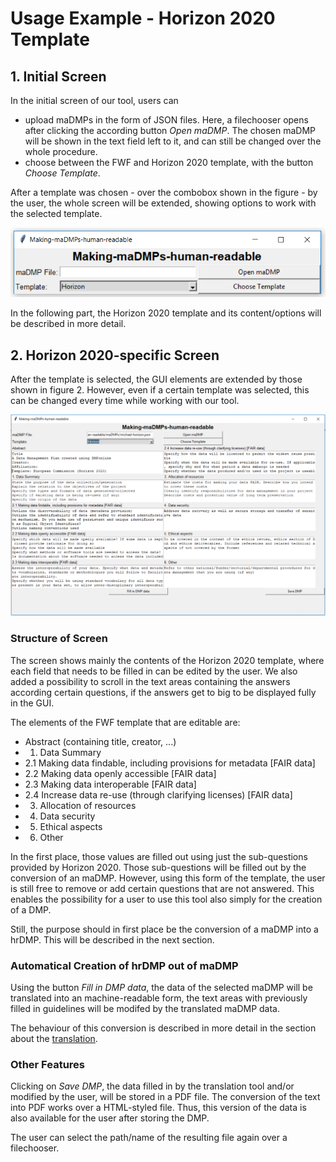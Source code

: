 # Usage Example - Horizon 2020 Template

## 1. Initial Screen

In the initial screen of our tool, users can 
* upload maDMPs in the form of JSON files. Here, a filechooser opens after clicking the according button *Open maDMP*. The chosen maDMP will be shown in the text field left to it, and can still be changed over the whole procedure.
* choose between the FWF and Horizon 2020 template, with the button *Choose Template*.

After a template was chosen - over the combobox shown in the figure -  by the user, the whole screen will be extended, showing options to work with the selected template.

![Hor1](./img/hor_1.PNG)

In the following part, the Horizon 2020 template and its content/options will be described in more detail.


## 2. Horizon 2020-specific Screen

After the template is selected, the GUI elements are extended by those shown in figure 2. However, even if a certain template was selected, this can be changed every time while working with our tool.

![Hor2](./img/hor_2.PNG)

### Structure of Screen

The screen shows mainly the contents of the Horizon 2020 template, where each field that needs to be filled in can be edited by the user. We also added a possibility to scroll in the text areas containing the answers according certain questions, if the answers get to big to be displayed
fully in the GUI.

The elements of the FWF template that are editable are:

* Abstract (containing title, creator, ...)
* 1. Data Summary
* 2.1 Making data findable, including provisions for metadata [FAIR data] 
* 2.2 Making data openly accessible [FAIR data] 
* 2.3 Making data interoperable [FAIR data] 
* 2.4 Increase data re-use (through clarifying licenses) [FAIR data] 
* 3. Allocation of resources 
* 4. Data security 
* 5. Ethical aspects 
* 6. Other 

In the first place, those values are filled out using just the sub-questions provided by Horizon 2020. Those sub-questions will be filled out by the conversion of an maDMP. However, using this form of the template, the user is still free to
remove or add certain questions that are not answered. This enables the possibility for a user to use this tool also simply for the creation of a DMP.

Still, the purpose should in first place be the conversion of a maDMP into a hrDMP. This will be described in the next section.

### Automatical Creation of hrDMP out of maDMP

Using the button *Fill in DMP data*, the data of the selected maDMP will be translated into an machine-readable form, the text areas with
previously filled in guidelines will be modifed by the translated maDMP data.

The behaviour of this conversion is described in more detail in the section about the
[translation](https://github.com/MBAigner/Making-maDMPs-human-readable/blob/master/docs/translation/translation.md).

### Other Features

Clicking on *Save DMP*, the data filled in by the translation tool and/or modified by the user, will be stored in a PDF file. The conversion of
the text into PDF works over a HTML-styled file. Thus, this version of the data is also available for the user after storing the DMP.

The user can select the path/name of the resulting file again over a filechooser.
